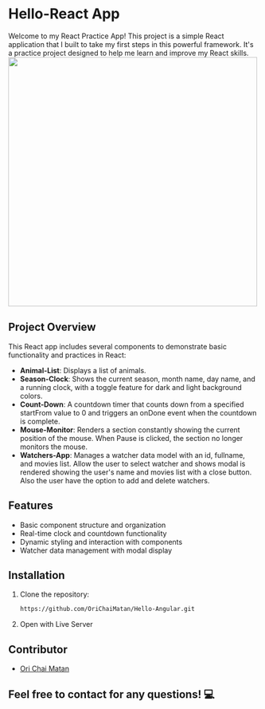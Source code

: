 # Hello-React App
Welcome to my React Practice App! This project is a simple React application that I built to take my first steps in this powerful framework. It's a practice project designed to help me learn and improve my React skills.
<img width="500" src="https://github.com/user-attachments/assets/8a28c3ef-0f44-408b-a55b-4a3cebfc2c92"/>
## Project Overview
This React app includes several components to demonstrate basic functionality and practices in React:
- **Animal-List**: Displays a list of animals.
- **Season-Clock**: Shows the current season, month name, day name, and a running clock, with a toggle feature for dark and light background colors.
- **Count-Down**: A countdown timer that counts down from a specified startFrom value to 0 and triggers an onDone event when the countdown is complete.
- **Mouse-Monitor**: Renders a section constantly showing the current position of the mouse. When Pause is clicked, the section no longer monitors the mouse.
- **Watchers-App**: Manages a watcher data model with an id, fullname, and movies list. Allow the user to select watcher and shows modal is rendered showing the user's name and movies list with a close button. Also the user have the option to add and delete watchers.
## Features
- Basic component structure and organization
- Real-time clock and countdown functionality
- Dynamic styling and interaction with components
- Watcher data management with modal display
## Installation
1. Clone the repository:
   ```bash
   https://github.com/OriChaiMatan/Hello-Angular.git

2. Open with Live Server
## Contributor
  - ⁠[Ori Chai Matan](https://github.com/OriChaiMatan)
## Feel free to contact for any questions! 💻

